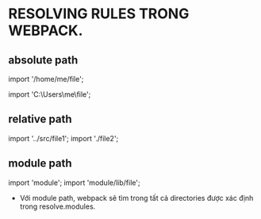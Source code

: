 # RESOLVING RULES TRONG WEBPACK.

## absolute path 
import '/home/me/file';

import 'C:\\Users\\me\\file';
## relative path 
import '../src/file1';
import './file2';
## module path
import 'module';
import 'module/lib/file';

- Với module path, webpack sẽ tìm trong tất cả directories được xác định trong resolve.modules.